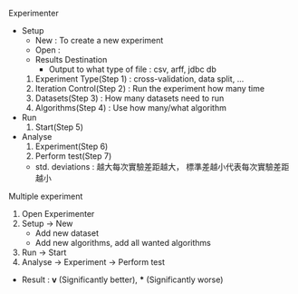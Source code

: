 Experimenter
- Setup
    - New : To create a new experiment
    - Open : 
    - Results Destination 
        - Output to what type of file : csv, arff, jdbc db
    1. Experiment Type(Step 1) : cross-validation, data split, ...
    2. Iteration Control(Step 2) : Run the experiment how many time
    3. Datasets(Step 3) : How many datasets need to run
    4. Algorithms(Step 4) : Use how many/what algorithm
- Run
    1. Start(Step 5)
- Analyse
    1. Experiment(Step 6)
    2. Perform test(Step 7)
    - std. deviations : 越大每次實驗差距越大， 標準差越小代表每次實驗差距越小

Multiple experiment
1. Open Experimenter
2. Setup -> New
    - Add new dataset
    - Add new algorithms, add all wanted algorithms
3. Run -> Start
4. Analyse -> Experiment -> Perform test
- Result : **v** (Significantly better), **\*** (Significantly worse)